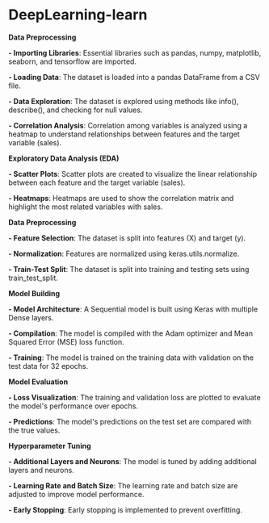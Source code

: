 # DeepLearning-learn

**Data Preprocessing**

**- Importing Libraries**: Essential libraries such as pandas, numpy, matplotlib, seaborn, and tensorflow are imported.

**- Loading Data**: The dataset is loaded into a pandas DataFrame from a CSV file.

**- Data Exploration**: The dataset is explored using methods like info(), describe(), and checking for null values.

**- Correlation Analysis**: Correlation among variables is analyzed using a heatmap to understand relationships between features and the target variable (sales).

**Exploratory Data Analysis (EDA)**

**- Scatter Plots**: Scatter plots are created to visualize the linear relationship between each feature and the target variable (sales).

**- Heatmaps**: Heatmaps are used to show the correlation matrix and highlight the most related variables with sales.

**Data Preprocessing**

**- Feature Selection**: The dataset is split into features (X) and target (y).

**- Normalization**: Features are normalized using keras.utils.normalize.

**- Train-Test Split**: The dataset is split into training and testing sets using train_test_split.

**Model Building**

**- Model Architecture**: A Sequential model is built using Keras with multiple Dense layers.

**- Compilation**: The model is compiled with the Adam optimizer and Mean Squared Error (MSE) loss function.

**- Training**: The model is trained on the training data with validation on the test data for 32 epochs.

**Model Evaluation**

**- Loss Visualization**: The training and validation loss are plotted to evaluate the model's performance over epochs.

**- Predictions**: The model's predictions on the test set are compared with the true values.

**Hyperparameter Tuning**

**- Additional Layers and Neurons**: The model is tuned by adding additional layers and neurons.

**- Learning Rate and Batch Size**: The learning rate and batch size are adjusted to improve model performance.

**- Early Stopping**: Early stopping is implemented to prevent overfitting.
